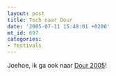 ```yaml
---
layout: post
title: Toch naar Dour
date: '2005-07-11 15:48:01 +0200'
mt_id: 697
categories:
- festivals
---
```

Joehoe, ik ga ook naar <a href="http://www.dourfestival.be/nl/">Dour 2005</a>!
